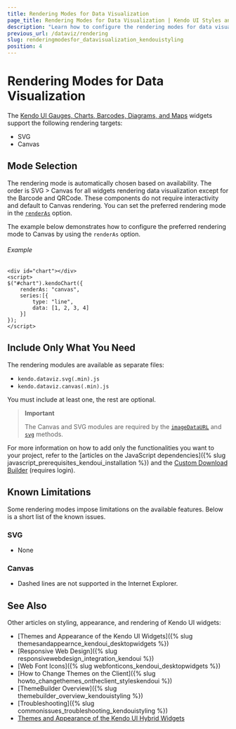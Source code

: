 ```yaml
---
title: Rendering Modes for Data Visualization
page_title: Rendering Modes for Data Visualization | Kendo UI Styles and Appearance
description: "Learn how to configure the rendering modes for data visualization in Kendo UI."
previous_url: /dataviz/rendering
slug: renderingmodesfor_datavisualization_kendouistyling
position: 4
---
```


# Rendering Modes for Data Visualization

The [Kendo UI Gauges, Charts, Barcodes, Diagrams, and Maps](http://demos.telerik.com/kendo-ui/) widgets support the following rendering targets:

* SVG
* Canvas

## Mode Selection

The rendering mode is automatically chosen based on availability. The order is SVG > Canvas for all widgets rendering data visualization except for the Barcode and QRCode. These components do not require interactivity and default to Canvas rendering. You can set the preferred rendering mode in the [`renderAs`](/api/dataviz/chart#configuration-renderAs) option.

The example below demonstrates how to configure the preferred rendering mode to Canvas by using the `renderAs` option.

###### Example

    <div id="chart"></div>
    <script>
    $("#chart").kendoChart({
        renderAs: "canvas",
        series:[{
            type: "line",
            data: [1, 2, 3, 4]
        }]
    });
    </script>

## Include Only What You Need

The rendering modules are available as separate files:

* `kendo.dataviz.svg(.min).js`
* `kendo.dataviz.canvas(.min).js`

You must include at least one, the rest are optional.

> **Important**  
>
> The Canvas and SVG modules are required by the [`imageDataURL`](/api/dataviz/chart#methods-imageDataURL) and [`svg`](/api/dataviz/chart#methods-svg) methods.

For more information on how to add only the functionalities you want to your project, refer to the [articles on the JavaScript dependencies]({% slug javascript_prerequisites_kendoui_installation %}) and the [Custom Download Builder](http://www.telerik.com/download/custom-download) (requires login).

## Known Limitations

Some rendering modes impose limitations on the available features. Below is a short list of the known issues.

### SVG

* None

### Canvas

* Dashed lines are not supported in the Internet Explorer.

## See Also

Other articles on styling, appearance, and rendering of Kendo UI widgets:

* [Themes and Appearance of the Kendo UI Widgets]({% slug themesandappearnce_kendoui_desktopwidgets %})
* [Responsive Web Design]({% slug responsivewebdesign_integration_kendoui %})
* [Web Font Icons]({% slug webfonticons_kendoui_desktopwidgets %})
* [How to Change Themes on the Client]({% slug howto_changethemes_ontheclient_styleskendoui %})
* [ThemeBuilder Overview]({% slug themebuilder_overview_kendouistyling %})
* [Troubleshooting]({% slug commonissues_troubleshooting_kendouistyling %})
* [Themes and Appearance of the Kendo UI Hybrid Widgets](/controls/hybrid/styling)

